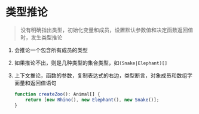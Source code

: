 # 类型推论

> 没有明确指出类型，初始化变量和成员，设置默认参数值和决定函数返回值时，发生类型推论

1. 会推论一个包含所有成员的类型

2. 如果推论不出，则是几种类型的集合类型，如`(Snake|Elephant)[]`

3. 上下文推论，函数的参数，复制表达式的右边，类型断言，对象成员和数组字面量和返回值语句

   ```typescript
   function createZoo(): Animal[] {
       return [new Rhino(), new Elephant(), new Snake()];
   }
   ```


